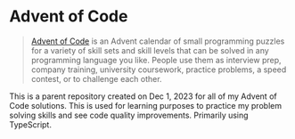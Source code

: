 # Advent of Code

> [Advent of Code](https://adventofcode.com) is an Advent calendar of small programming puzzles for a variety of skill sets and skill levels that can be solved in any programming language you like. People use them as interview prep, company training, university coursework, practice problems, a speed contest, or to challenge each other.

This is a parent repository created on Dec 1, 2023 for all of my Advent of Code solutions. This is used for learning purposes to practice my problem solving skills and see code quality improvements. Primarily using TypeScript.
